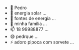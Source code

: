 - 👋 Pedro
- 👀 energia solar ...
- 🌱 fontes de energia ...
- 💞️ minha familia ...
- 📫 18 99988877 ...
- 😄 pedrque ...
- ⚡ adoro pipoca com sorvete ...

<!---
pedrque/pedrque is a ✨ special ✨ repository because its `README.md` (this file) appears on your GitHub profile.
You can click the Preview link to take a look at your changes.
--->
